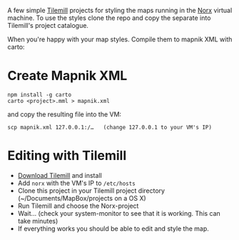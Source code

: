 A few simple [Tilemill](http://www.mapbox.com/tilemill/) projects for styling the maps running in the [Norx](http://bengler.no/norx) virtual machine. To use the styles clone the repo and copy the separate into Tilemill's project catalogue.

When you're happy with your map styles. Compile them to mapnik XML with carto:


# Create Mapnik XML
```
npm install -g carto
carto <project>.mml > mapnik.xml
```

and copy the resulting file into the VM:

```
scp mapnik.xml 127.0.0.1:/…   (change 127.0.0.1 to your VM's IP)
```

# Editing with Tilemill
- [Download Tilemill](http://www.mapbox.com/tilemill/) and install
- Add `norx` with the VM's IP to `/etc/hosts`
- Clone this project in your Tilemill project directory (~/Documents/MapBox/projects on a OS X)
- Run Tilemill and choose the Norx-project
- Wait… (check your system-monitor to see that it is working. This can take minutes)
- If everything works you should be able to edit and style the map. 